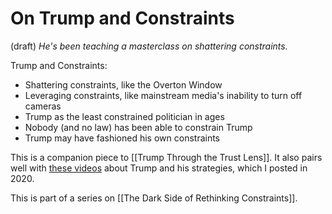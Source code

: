 # On Trump and Constraints
(draft) 
*He's been teaching a masterclass on shattering constraints.* 

Trump and Constraints:
- Shattering constraints, like the Overton Window
- Leveraging constraints, like mainstream media's inability to turn off cameras
- Trump as the least constrained politician in ages 
- Nobody (and no law) has been able to constrain Trump
- Trump may have fashioned his own constraints 



This is a companion piece to [[Trump Through the Trust Lens]]. It also pairs well with [these videos](https://www.youtube.com/playlist?list=PLreQNsM8LqWAJFWfH3UCRo3QLxV8-wtol) about Trump and his strategies, which I posted in 2020. 

This is part of a series on [[The Dark Side of Rethinking Constraints]]. 